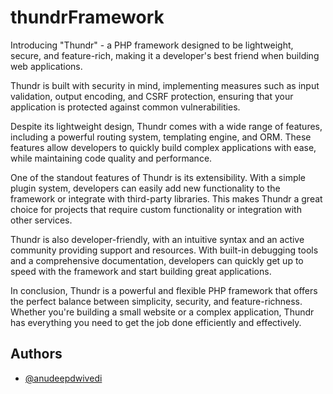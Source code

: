 
# thundrFramework

Introducing "Thundr" - a PHP framework designed to be lightweight, secure, and feature-rich, making it a developer's best friend when building web applications.

Thundr is built with security in mind, implementing measures such as input validation, output encoding, and CSRF protection, ensuring that your application is protected against common vulnerabilities.

Despite its lightweight design, Thundr comes with a wide range of features, including a powerful routing system, templating engine, and ORM. These features allow developers to quickly build complex applications with ease, while maintaining code quality and performance.

One of the standout features of Thundr is its extensibility. With a simple plugin system, developers can easily add new functionality to the framework or integrate with third-party libraries. This makes Thundr a great choice for projects that require custom functionality or integration with other services.

Thundr is also developer-friendly, with an intuitive syntax and an active community providing support and resources. With built-in debugging tools and a comprehensive documentation, developers can quickly get up to speed with the framework and start building great applications.

In conclusion, Thundr is a powerful and flexible PHP framework that offers the perfect balance between simplicity, security, and feature-richness. Whether you're building a small website or a complex application, Thundr has everything you need to get the job done efficiently and effectively.
## Authors

- [@anudeepdwivedi](https://www.github.com/anudeepdwivedi)

